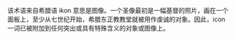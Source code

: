 该术语来自希腊语 ikon 意思是图像。一个圣像最初是一幅基督的照片，画在一个面板上，至少从七世纪开始，希腊东正教教堂就被用作虔诚的对象。因此，icon一词已被附加到任何突出或具有特殊含义的对象或图像上。